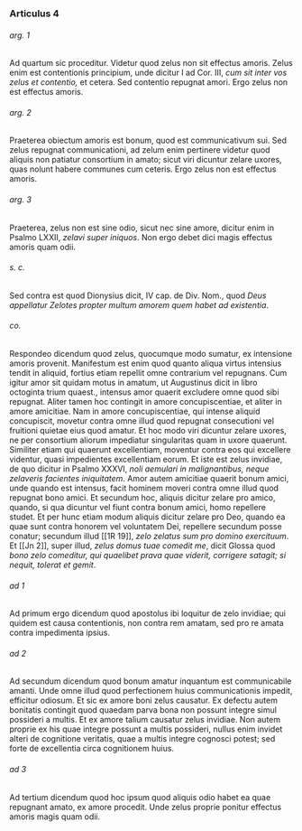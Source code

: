 ### Articulus 4

###### arg. 1
Ad quartum sic proceditur. Videtur quod zelus non sit effectus amoris. Zelus enim est contentionis principium, unde dicitur I ad Cor. III, *cum sit inter vos zelus et contentio,* et cetera. Sed contentio repugnat amori. Ergo zelus non est effectus amoris.

###### arg. 2
Praeterea obiectum amoris est bonum, quod est communicativum sui. Sed zelus repugnat communicationi, ad zelum enim pertinere videtur quod aliquis non patiatur consortium in amato; sicut viri dicuntur zelare uxores, quas nolunt habere communes cum ceteris. Ergo zelus non est effectus amoris.

###### arg. 3
Praeterea, zelus non est sine odio, sicut nec sine amore, dicitur enim in Psalmo LXXII, *zelavi super iniquos*. Non ergo debet dici magis effectus amoris quam odii.

###### s. c.
Sed contra est quod Dionysius dicit, IV cap. de Div. Nom., quod *Deus appellatur Zelotes propter multum amorem quem habet ad existentia*.

###### co.
Respondeo dicendum quod zelus, quocumque modo sumatur, ex intensione amoris provenit. Manifestum est enim quod quanto aliqua virtus intensius tendit in aliquid, fortius etiam repellit omne contrarium vel repugnans. Cum igitur amor sit quidam motus in amatum, ut Augustinus dicit in libro octoginta trium quaest., intensus amor quaerit excludere omne quod sibi repugnat. Aliter tamen hoc contingit in amore concupiscentiae, et aliter in amore amicitiae. Nam in amore concupiscentiae, qui intense aliquid concupiscit, movetur contra omne illud quod repugnat consecutioni vel fruitioni quietae eius quod amatur. Et hoc modo viri dicuntur zelare uxores, ne per consortium aliorum impediatur singularitas quam in uxore quaerunt. Similiter etiam qui quaerunt excellentiam, moventur contra eos qui excellere videntur, quasi impedientes excellentiam eorum. Et iste est zelus invidiae, de quo dicitur in Psalmo XXXVI, *noli aemulari in malignantibus, neque zelaveris facientes iniquitatem*. Amor autem amicitiae quaerit bonum amici, unde quando est intensus, facit hominem moveri contra omne illud quod repugnat bono amici. Et secundum hoc, aliquis dicitur zelare pro amico, quando, si qua dicuntur vel fiunt contra bonum amici, homo repellere studet. Et per hunc etiam modum aliquis dicitur zelare pro Deo, quando ea quae sunt contra honorem vel voluntatem Dei, repellere secundum posse conatur; secundum illud [[1R 19]], *zelo zelatus sum pro domino exercituum*. Et [[Jn 2]], super illud, *zelus domus tuae comedit me*, dicit Glossa quod *bono zelo comeditur, qui quaelibet prava quae viderit, corrigere satagit; si nequit, tolerat et gemit*.

###### ad 1
Ad primum ergo dicendum quod apostolus ibi loquitur de zelo invidiae; qui quidem est causa contentionis, non contra rem amatam, sed pro re amata contra impedimenta ipsius.

###### ad 2
Ad secundum dicendum quod bonum amatur inquantum est communicabile amanti. Unde omne illud quod perfectionem huius communicationis impedit, efficitur odiosum. Et sic ex amore boni zelus causatur. Ex defectu autem bonitatis contingit quod quaedam parva bona non possunt integre simul possideri a multis. Et ex amore talium causatur zelus invidiae. Non autem proprie ex his quae integre possunt a multis possideri, nullus enim invidet alteri de cognitione veritatis, quae a multis integre cognosci potest; sed forte de excellentia circa cognitionem huius.

###### ad 3
Ad tertium dicendum quod hoc ipsum quod aliquis odio habet ea quae repugnant amato, ex amore procedit. Unde zelus proprie ponitur effectus amoris magis quam odii.

